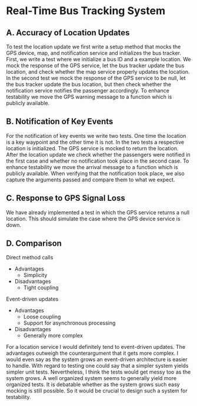 # Real-Time Bus Tracking System

## A. Accuracy of Location Updates
To test the location update we first write a setup method that mocks the
GPS device, map, and notification service and initializes the bus tracker. 
First, we write a test where we initialize a bus ID and a example location.
We mock the response of the GPS service, let the bus tracker update the bus
location, and check whether the map service properly updates the location.
In the second test we mock the response of the GPS service to be null, let 
the bus tracker update the bus location, but then check whether 
the notification service notifies the passenger accordingly.
To enhance testability we move the GPS warning message to a function which
is publicly available.

## B. Notification of Key Events
For the notification of key events we write two tests. One time the location
is a key waypoint and the other time it is not. In the two tests a respective
location is initialized. The GPS service is mocked to return the location.
After the location update we check whether the passengers were notified in the
first case and whether no notification took place in the second case.
To enhance testability we move the arrival message to a function which
is publicly available. When verifying that the notification took place, we 
also capture the arguments passed and compare them to what we expect.

## C. Response to GPS Signal Loss
We have already implemented a test in which the GPS service returns a null 
location. This should simulate the case where the GPS device service is down.

## D. Comparison
Direct method calls
- Advantages
  - Simplicity
- Disadvantages
  - Tight coupling

Event-driven updates
- Advantages
  - Loose coupling
  - Support for asynchronous processing
- Disadvantages
  - Generally more complex

For a location service I would definitely tend to event-driven updates. The 
advantages outweigh the counterargument that it gets more complex. I would 
even say as the system grows an event-driven architecture is easier to handle.
With regard to testing one could say that a simpler system yields simpler
unit tests. Nevertheless, I think the tests would get messy too as the system 
grows. A well organized system seems to generally yield more organized tests.
It is debatable whether as the system grows such easy mocking is still possible.
So it would be crucial to design such a system for testability.